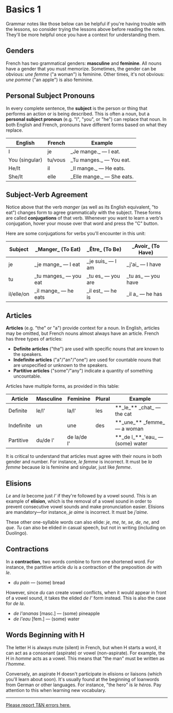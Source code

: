 # Basics 1

Grammar notes like those below can be helpful if you're having trouble with the lessons, so consider trying the lessons above before reading the notes. They'll be more helpful once you have a context for understanding them.

## Genders

French has two grammatical genders: **masculine** and **feminine**. All nouns have a gender that you must memorize. Sometimes, the gender can be obvious: _une femme_ ("a woman") is feminine. Other times, it's not obvious: _une pomme_ ("an apple") is also feminine.

## Personal Subject Pronouns

In every complete sentence, the **subject** is the person or thing that performs an action or is being described. This is often a noun, but a **personal subject pronoun** (e.g. "I", "you", or "he") can replace that noun. In both English and French, pronouns have different forms based on what they replace.

<table>

<thead>

<tr>

<th>English</th>

<th>French</th>

<th>Example</th>

</tr>

</thead>

<tbody>

<tr>

<td>I</td>

<td>je</td>

<td>_Je mange._ — I eat.</td>

</tr>

<tr>

<td>You (singular)</td>

<td>tu/vous</td>

<td>_Tu manges._ — You eat.</td>

</tr>

<tr>

<td>He/It</td>

<td>il</td>

<td>_Il mange._ — He eats.</td>

</tr>

<tr>

<td>She/It</td>

<td>elle</td>

<td>_Elle mange._ — She eats.</td>

</tr>

</tbody>

</table>

## Subject-Verb Agreement

Notice above that the verb _manger_ (as well as its English equivalent, "to eat") changes form to agree grammatically with the subject. These forms are called **conjugations** of that verb. Whenever you want to learn a verb's conjugation, hover your mouse over that word and press the "C" button.

Here are some conjugations for verbs you'll encounter in this unit:

<table>

<thead>

<tr>

<th>Subject</th>

<th>_Manger_ (To Eat)</th>

<th>_Être_ (To Be)</th>

<th>_Avoir_ (To Have)</th>

</tr>

</thead>

<tbody>

<tr>

<td>je</td>

<td>_je mange_ — I eat</td>

<td>_je suis_ — I am</td>

<td>_j'ai_ — I have</td>

</tr>

<tr>

<td>tu</td>

<td>_tu manges_ — you eat</td>

<td>_tu es_ — you are</td>

<td>_tu as_ — you have</td>

</tr>

<tr>

<td>il/elle/on</td>

<td>_il mange_ — he eats</td>

<td>_il est_ — he is</td>

<td>_il a_ — he has</td>

</tr>

</tbody>

</table>

## Articles

**Articles** (e.g. "the" or "a") provide context for a noun. In English, articles may be omitted, but French nouns almost always have an article. French has three types of articles:

*   **Definite articles** ("the") are used with specific nouns that are known to the speakers.
*   **Indefinite articles** ("a"/"an"/"one") are used for countable nouns that are unspecified or unknown to the speakers.
*   **Partitive articles** ("some"/"any") indicate a quantity of something uncountable.

Articles have multiple forms, as provided in this table:

<table>

<thead>

<tr>

<th>Article</th>

<th>Masculine</th>

<th>Feminine</th>

<th>Plural</th>

<th>Example</th>

</tr>

</thead>

<tbody>

<tr>

<td>Definite</td>

<td>le/l'</td>

<td>la/l'</td>

<td>les</td>

<td>**_le_** _chat_ — the cat</td>

</tr>

<tr>

<td>Indefinite</td>

<td>un</td>

<td>une</td>

<td>des</td>

<td>**_une_** _femme_ — a woman</td>

</tr>

<tr>

<td>Partitive</td>

<td>du/de l'</td>

<td>de la/de l'</td>

<td></td>

<td>**_de l_**_'eau_ — (some) water</td>

</tr>

</tbody>

</table>

It is critical to understand that articles must agree with their nouns in both gender and number. For instance, _le femme_ is incorrect. It must be _la femme_ because _la_ is feminine and singular, just like _femme_.

## Elisions

_Le_ and _la_ become just _l'_ if they're followed by a vowel sound. This is an example of **elision**, which is the removal of a vowel sound in order to prevent consecutive vowel sounds and make pronunciation easier. Elisions are mandatory—for instance, _je aime_ is incorrect. It must be _j'aime_.

These other one-syllable words can also elide: _je_, _me_, _te_, _se_, _de_, _ne_, and _que_. _Tu_ can also be elided in casual speech, but not in writing (including on Duolingo).

## Contractions

In a **contraction**, two words combine to form one shortened word. For instance, the partitive article _du_ is a contraction of the preposition _de_ with _le_.

*   _du pain_ — (some) bread

However, since _du_ can create vowel conflicts, when it would appear in front of a vowel sound, it takes the elided _de l'_ form instead. This is also the case for _de la_.

*   _de l'ananas_ [masc.] — (some) pineapple
*   _de l'eau_ [fem.] — (some) water

## Words Beginning with H

The letter H is always mute (silent) in French, but when H starts a word, it can act as a consonant (aspirate) or vowel (non-aspirate). For example, the H in _homme_ acts as a vowel. This means that "the man" must be written as _l'homme_.

Conversely, an aspirate H doesn't participate in elisions or liaisons (which you'll learn about soon). It's usually found at the beginning of loanwords from German or other languages. For instance, "the hero" is _le héros_. Pay attention to this when learning new vocabulary.

* * *

[Please report T&N errors here.](http://www.duolingo.com/DXLi)